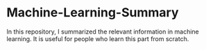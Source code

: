 # Machine-Learning-Summary
In this repository, I summarized the relevant information in machine learning. It is useful for people who learn this part from scratch.
